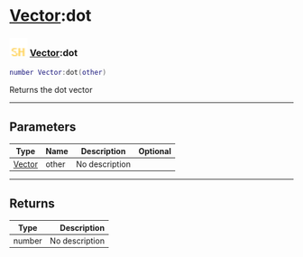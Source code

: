 # [Vector](../vector/README.md):dot

### <img src="../../.gitbook/assets/shared.png" width="32" height="32" /> [Vector](../vector/README.md):dot

```lua
number Vector:dot(other)
```

Returns the dot vector<br>

-----------------
## Parameters

| Type   | Name | Description | Optional |
| ------ | ---- | ----------- | -------: |
| [Vector](../vector/README.md) | other | No description |   |

-----------------
## Returns

| Type   | Description |
| ------ | ----------: |
| number | No description |
